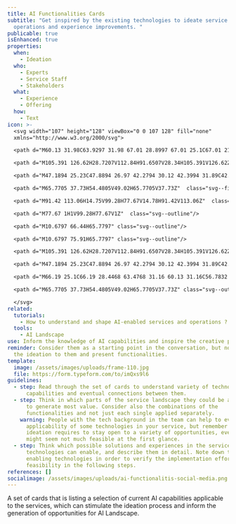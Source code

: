 ```yaml
---
title: AI Functionalities Cards
subtitle: "Get inspired by the existing technologies to ideate service
  operations and experience improvements. "
publicable: true
isEnhanced: true
properties:
  when:
    - Ideation
  who:
    - Experts
    - Service Staff
    - Stakeholders
  what:
    - Experience
    - Offering
  how:
    - Text
icon: >-
  <svg width="107" height="128" viewBox="0 0 107 128" fill="none"
  xmlns="http://www.w3.org/2000/svg">

  <path d="M60.13 31.98C63.9297 31.98 67.01 28.8997 67.01 25.1C67.01 21.3003 63.9297 18.22 60.13 18.22C56.3303 18.22 53.25 21.3003 53.25 25.1C53.25 28.8997 56.3303 31.98 60.13 31.98Z" class="svg--filled-support"/>

  <path d="M105.391 126.62H28.7207V112.84H91.6507V28.34H105.391V126.62Z" class="svg--filled-support"/>

  <path d="M47.1894 25.23C47.8894 26.97 42.2794 30.12 42.3994 31.89C42.5194 33.73 48.4894 36.12 48.0494 37.87C47.6094 39.62 41.2194 38.88 40.2494 40.43C39.2794 41.98 42.7394 47.41 41.3294 48.59C39.9694 49.73 35.2494 45.36 33.5194 46.06C31.7894 46.76 31.3794 53.17 29.6094 53.28C27.7794 53.4 26.5094 47.08 24.7594 46.63C23.0194 46.18 18.8994 51.13 17.3494 50.16C15.7994 49.19 18.4894 43.35 17.3094 41.94C16.1694 40.57 9.93941 42.16 9.24941 40.42C8.55941 38.68 14.1594 35.53 14.0394 33.76C13.9094 31.92 7.95941 29.53 8.38941 27.78C8.82941 26.03 15.2194 26.77 16.1894 25.22C17.1594 23.67 13.6994 18.24 15.1094 17.06C16.4694 15.93 21.1894 20.29 22.9194 19.59C24.6494 18.89 25.0594 12.48 26.8294 12.37C28.6594 12.25 29.9294 18.58 31.6794 19.02C33.4194 19.47 37.5394 14.52 39.0894 15.49C40.6394 16.46 37.9494 22.3 39.1294 23.71C40.2694 25.08 46.4894 23.49 47.1894 25.23Z"  class="svg--filled-support"/>

  <path d="M65.7705 37.73H54.4805V49.02H65.7705V37.73Z"  class="svg--filled-support"/>

  <path d="M91.42 113.06H14.75V99.28H77.67V14.78H91.42V113.06Z"  class="svg--outline"/>

  <path d="M77.67 1H1V99.28H77.67V1Z"  class="svg--outline"/>

  <path d="M10.6797 66.44H65.7797" class="svg--outline"/>

  <path d="M10.6797 75.91H65.7797" class="svg--outline"/>

  <path d="M105.391 126.62H28.7207V112.84H91.6507V28.34H105.391V126.62Z"  class="svg--outline svg--bw"/>

  <path d="M47.1894 25.23C47.8894 26.97 42.2794 30.12 42.3994 31.89C42.5194 33.73 48.4894 36.12 48.0494 37.87C47.6094 39.62 41.2194 38.88 40.2494 40.43C39.2794 41.98 42.7394 47.41 41.3294 48.59C39.9694 49.73 35.2494 45.36 33.5194 46.06C31.7894 46.76 31.3794 53.17 29.6094 53.28C27.7794 53.4 26.5094 47.08 24.7594 46.63C23.0194 46.18 18.8994 51.13 17.3494 50.16C15.7994 49.19 18.4894 43.35 17.3094 41.94C16.1694 40.57 9.93941 42.16 9.24941 40.42C8.55941 38.68 14.1594 35.53 14.0394 33.76C13.9094 31.92 7.95941 29.53 8.38941 27.78C8.82941 26.03 15.2194 26.77 16.1894 25.22C17.1594 23.67 13.6994 18.24 15.1094 17.06C16.4694 15.93 21.1894 20.29 22.9194 19.59C24.6494 18.89 25.0594 12.48 26.8294 12.37C28.6594 12.25 29.9294 18.58 31.6794 19.02C33.4194 19.47 37.5394 14.52 39.0894 15.49C40.6394 16.46 37.9494 22.3 39.1294 23.71C40.2694 25.08 46.4894 23.49 47.1894 25.23Z"  class="svg--outline svg--bw"/>

  <path d="M66.19 25.1C66.19 28.4468 63.4768 31.16 60.13 31.16C56.7832 31.16 54.07 28.4468 54.07 25.1C54.07 21.7532 56.7832 19.04 60.13 19.04C63.4768 19.04 66.19 21.7532 66.19 25.1Z" class="svg--outline svg--bw"/>

  <path d="M65.7705 37.73H54.4805V49.02H65.7705V37.73Z" class="svg--outline svg--bw"/>

  </svg>
related:
  tutorials:
    - How to understand and shape AI-enabled services and operations ?
  tools:
    - AI Landscape
use: Inform the knowledge of AI capabilities and inspire the creative process.
reminder: Consider them as a starting point in the conversation, but not limit
  the ideation to them and present functionalities.
template:
  image: /assets/images/uploads/frame-110.jpg
  file: https://form.typeform.com/to/imQxs9l6
guidelines:
  - step: Read through the set of cards to understand variety of technological
      capabilities and eventual connections between them.
  - step: Think in which parts of the service landscape they could be applied better
      to generate most value. Consider also the combinations of the
      functionalities and not just each single applied separately.
    warning: People with the tech background in the team can help to evaluate the
      applicability of some technologies in your service, but remember that
      ideation requires to stay open to a variety of opportunities, even if they
      might seem not much feasible at the first glance.
  - step: Think which possible solutions and experiences in the service these
      technologies can enable, and describe them in detail. Note down the
      enabling technologies in order to verify the implementation efforts and
      feasibility in the following steps.
references: []
socialimage: /assets/images/uploads/ai-functionalitis-social-media.png
---
```

A set of cards that is listing a selection of current AI capabilities applicable to the services, which can stimulate the ideation process and inform the generation of opportunities for AI Landscape.
